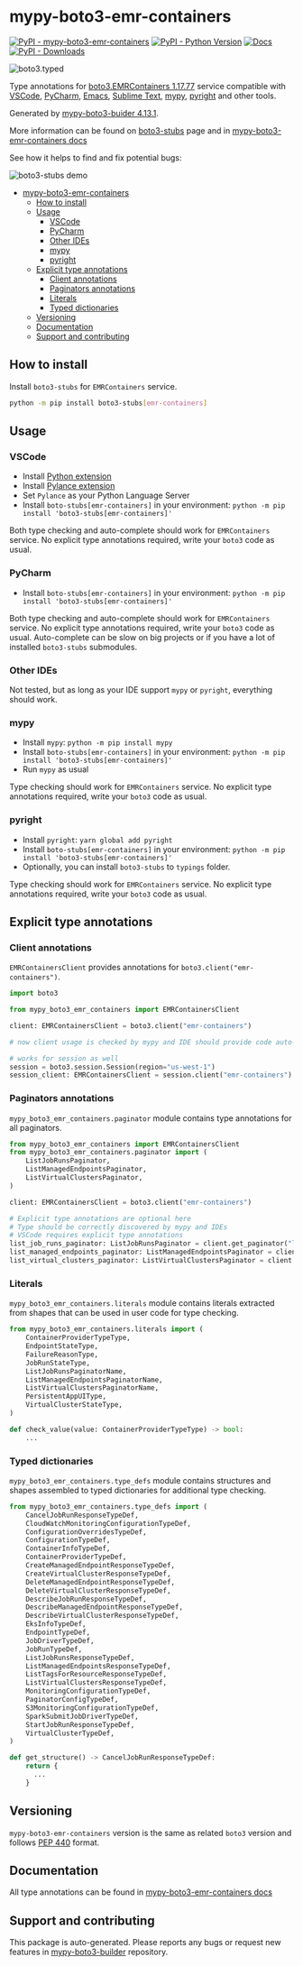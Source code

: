 # mypy-boto3-emr-containers<a id="mypy-boto3-emr-containers"></a>

[![PyPI - mypy-boto3-emr-containers](https://img.shields.io/pypi/v/mypy-boto3-emr-containers.svg?color=blue)](https://pypi.org/project/mypy-boto3-emr-containers)
[![PyPI - Python Version](https://img.shields.io/pypi/pyversions/mypy-boto3-emr-containers.svg?color=blue)](https://pypi.org/project/mypy-boto3-emr-containers)
[![Docs](https://img.shields.io/readthedocs/mypy-boto3-builder.svg?color=blue)](https://mypy-boto3-builder.readthedocs.io/)
[![PyPI - Downloads](https://img.shields.io/pypi/dw/mypy-boto3-emr-containers?color=blue)](https://pypistats.org/packages/mypy-boto3-emr-containers)

![boto3.typed](https://github.com/vemel/mypy_boto3_builder/raw/master/logo.png)

Type annotations for
[boto3.EMRContainers 1.17.77](https://boto3.amazonaws.com/v1/documentation/api/1.17.77/reference/services/emr-containers.html#EMRContainers)
service compatible with [VSCode](https://code.visualstudio.com/),
[PyCharm](https://www.jetbrains.com/pycharm/),
[Emacs](https://www.gnu.org/software/emacs/),
[Sublime Text](https://www.sublimetext.com/),
[mypy](https://github.com/python/mypy),
[pyright](https://github.com/microsoft/pyright) and other tools.

Generated by
[mypy-boto3-buider 4.13.1](https://github.com/vemel/mypy_boto3_builder).

More information can be found on
[boto3-stubs](https://pypi.org/project/boto3-stubs/) page and in
[mypy-boto3-emr-containers docs](https://vemel.github.io/boto3_stubs_docs/mypy_boto3_emr_containers/)

See how it helps to find and fix potential bugs:

![boto3-stubs demo](https://github.com/vemel/mypy_boto3_builder/raw/master/demo.gif)

- [mypy-boto3-emr-containers](#mypy-boto3-emr-containers)
  - [How to install](#how-to-install)
  - [Usage](#usage)
    - [VSCode](#vscode)
    - [PyCharm](#pycharm)
    - [Other IDEs](#other-ides)
    - [mypy](#mypy)
    - [pyright](#pyright)
  - [Explicit type annotations](#explicit-type-annotations)
    - [Client annotations](#client-annotations)
    - [Paginators annotations](#paginators-annotations)
    - [Literals](#literals)
    - [Typed dictionaries](#typed-dictionaries)
  - [Versioning](#versioning)
  - [Documentation](#documentation)
  - [Support and contributing](#support-and-contributing)

## How to install<a id="how-to-install"></a>

Install `boto3-stubs` for `EMRContainers` service.

```bash
python -m pip install boto3-stubs[emr-containers]
```

## Usage<a id="usage"></a>

### VSCode<a id="vscode"></a>

- Install
  [Python extension](https://marketplace.visualstudio.com/items?itemName=ms-python.python)
- Install
  [Pylance extension](https://marketplace.visualstudio.com/items?itemName=ms-python.vscode-pylance)
- Set `Pylance` as your Python Language Server
- Install `boto-stubs[emr-containers]` in your environment:
  `python -m pip install 'boto3-stubs[emr-containers]'`

Both type checking and auto-complete should work for `EMRContainers` service.
No explicit type annotations required, write your `boto3` code as usual.

### PyCharm<a id="pycharm"></a>

- Install `boto-stubs[emr-containers]` in your environment:
  `python -m pip install 'boto3-stubs[emr-containers]'`

Both type checking and auto-complete should work for `EMRContainers` service.
No explicit type annotations required, write your `boto3` code as usual.
Auto-complete can be slow on big projects or if you have a lot of installed
`boto3-stubs` submodules.

### Other IDEs<a id="other-ides"></a>

Not tested, but as long as your IDE support `mypy` or `pyright`, everything
should work.

### mypy<a id="mypy"></a>

- Install `mypy`: `python -m pip install mypy`
- Install `boto-stubs[emr-containers]` in your environment:
  `python -m pip install 'boto3-stubs[emr-containers]'`
- Run `mypy` as usual

Type checking should work for `EMRContainers` service. No explicit type
annotations required, write your `boto3` code as usual.

### pyright<a id="pyright"></a>

- Install `pyright`: `yarn global add pyright`
- Install `boto-stubs[emr-containers]` in your environment:
  `python -m pip install 'boto3-stubs[emr-containers]'`
- Optionally, you can install `boto3-stubs` to `typings` folder.

Type checking should work for `EMRContainers` service. No explicit type
annotations required, write your `boto3` code as usual.

## Explicit type annotations<a id="explicit-type-annotations"></a>

### Client annotations<a id="client-annotations"></a>

`EMRContainersClient` provides annotations for
`boto3.client("emr-containers")`.

```python
import boto3

from mypy_boto3_emr_containers import EMRContainersClient

client: EMRContainersClient = boto3.client("emr-containers")

# now client usage is checked by mypy and IDE should provide code auto-complete

# works for session as well
session = boto3.session.Session(region="us-west-1")
session_client: EMRContainersClient = session.client("emr-containers")
```

### Paginators annotations<a id="paginators-annotations"></a>

`mypy_boto3_emr_containers.paginator` module contains type annotations for all
paginators.

```python
from mypy_boto3_emr_containers import EMRContainersClient
from mypy_boto3_emr_containers.paginator import (
    ListJobRunsPaginator,
    ListManagedEndpointsPaginator,
    ListVirtualClustersPaginator,
)

client: EMRContainersClient = boto3.client("emr-containers")

# Explicit type annotations are optional here
# Type should be correctly discovered by mypy and IDEs
# VSCode requires explicit type annotations
list_job_runs_paginator: ListJobRunsPaginator = client.get_paginator("list_job_runs")
list_managed_endpoints_paginator: ListManagedEndpointsPaginator = client.get_paginator("list_managed_endpoints")
list_virtual_clusters_paginator: ListVirtualClustersPaginator = client.get_paginator("list_virtual_clusters")
```

### Literals<a id="literals"></a>

`mypy_boto3_emr_containers.literals` module contains literals extracted from
shapes that can be used in user code for type checking.

```python
from mypy_boto3_emr_containers.literals import (
    ContainerProviderTypeType,
    EndpointStateType,
    FailureReasonType,
    JobRunStateType,
    ListJobRunsPaginatorName,
    ListManagedEndpointsPaginatorName,
    ListVirtualClustersPaginatorName,
    PersistentAppUIType,
    VirtualClusterStateType,
)

def check_value(value: ContainerProviderTypeType) -> bool:
    ...
```

### Typed dictionaries<a id="typed-dictionaries"></a>

`mypy_boto3_emr_containers.type_defs` module contains structures and shapes
assembled to typed dictionaries for additional type checking.

```python
from mypy_boto3_emr_containers.type_defs import (
    CancelJobRunResponseTypeDef,
    CloudWatchMonitoringConfigurationTypeDef,
    ConfigurationOverridesTypeDef,
    ConfigurationTypeDef,
    ContainerInfoTypeDef,
    ContainerProviderTypeDef,
    CreateManagedEndpointResponseTypeDef,
    CreateVirtualClusterResponseTypeDef,
    DeleteManagedEndpointResponseTypeDef,
    DeleteVirtualClusterResponseTypeDef,
    DescribeJobRunResponseTypeDef,
    DescribeManagedEndpointResponseTypeDef,
    DescribeVirtualClusterResponseTypeDef,
    EksInfoTypeDef,
    EndpointTypeDef,
    JobDriverTypeDef,
    JobRunTypeDef,
    ListJobRunsResponseTypeDef,
    ListManagedEndpointsResponseTypeDef,
    ListTagsForResourceResponseTypeDef,
    ListVirtualClustersResponseTypeDef,
    MonitoringConfigurationTypeDef,
    PaginatorConfigTypeDef,
    S3MonitoringConfigurationTypeDef,
    SparkSubmitJobDriverTypeDef,
    StartJobRunResponseTypeDef,
    VirtualClusterTypeDef,
)

def get_structure() -> CancelJobRunResponseTypeDef:
    return {
      ...
    }
```

## Versioning<a id="versioning"></a>

`mypy-boto3-emr-containers` version is the same as related `boto3` version and
follows [PEP 440](https://www.python.org/dev/peps/pep-0440/) format.

## Documentation<a id="documentation"></a>

All type annotations can be found in
[mypy-boto3-emr-containers docs](https://vemel.github.io/boto3_stubs_docs/mypy_boto3_emr_containers/)

## Support and contributing<a id="support-and-contributing"></a>

This package is auto-generated. Please reports any bugs or request new features
in [mypy-boto3-builder](https://github.com/vemel/mypy_boto3_builder/issues/)
repository.
